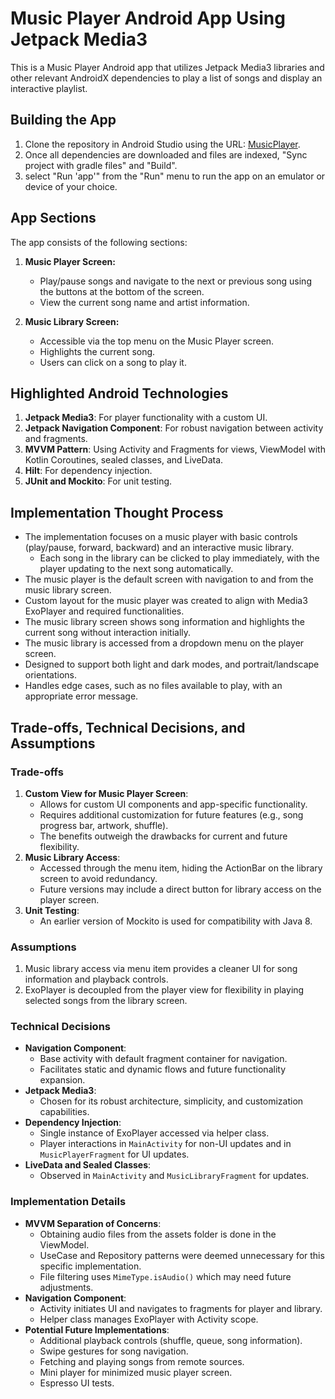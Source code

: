 # Music Player Android App Using Jetpack Media3

This is a Music Player Android app that utilizes Jetpack Media3 libraries and other relevant AndroidX dependencies to play a list of songs and display an interactive playlist.

## Building the App

1. Clone the repository in Android Studio using the URL: [MusicPlayer](https://github.com/nazlishahi/MusicPlayer.git).
2. Once all dependencies are downloaded and files are indexed, "Sync project with gradle files" and "Build".
3. select "Run 'app'" from the "Run" menu to run the app on an emulator or device of your choice.

## App Sections

The app consists of the following sections:

1. **Music Player Screen:**
    - Play/pause songs and navigate to the next or previous song using the buttons at the bottom of the screen.
    - View the current song name and artist information.

2. **Music Library Screen:**
    - Accessible via the top menu on the Music Player screen.
    - Highlights the current song.
    - Users can click on a song to play it.

## Highlighted Android Technologies

1. **Jetpack Media3**: For player functionality with a custom UI.
2. **Jetpack Navigation Component**: For robust navigation between activity and fragments.
3. **MVVM Pattern**: Using Activity and Fragments for views, ViewModel with Kotlin Coroutines, sealed classes, and LiveData.
4. **Hilt**: For dependency injection.
5. **JUnit and Mockito**: For unit testing.

## Implementation Thought Process

- The implementation focuses on a music player with basic controls (play/pause, forward, backward) and an interactive music library.
    - Each song in the library can be clicked to play immediately, with the player updating to the next song automatically.
- The music player is the default screen with navigation to and from the music library screen.
- Custom layout for the music player was created to align with Media3 ExoPlayer and required functionalities.
- The music library screen shows song information and highlights the current song without interaction initially.
- The music library is accessed from a dropdown menu on the player screen.
- Designed to support both light and dark modes, and portrait/landscape orientations.
- Handles edge cases, such as no files available to play, with an appropriate error message.

## Trade-offs, Technical Decisions, and Assumptions

### Trade-offs
1. **Custom View for Music Player Screen**:
    - Allows for custom UI components and app-specific functionality.
    - Requires additional customization for future features (e.g., song progress bar, artwork, shuffle).
    - The benefits outweigh the drawbacks for current and future flexibility.
2. **Music Library Access**:
    - Accessed through the menu item, hiding the ActionBar on the library screen to avoid redundancy.
    - Future versions may include a direct button for library access on the player screen.
3. **Unit Testing**:
    - An earlier version of Mockito is used for compatibility with Java 8.

### Assumptions
1. Music library access via menu item provides a cleaner UI for song information and playback controls.
2. ExoPlayer is decoupled from the player view for flexibility in playing selected songs from the library screen.

### Technical Decisions
- **Navigation Component**:
    - Base activity with default fragment container for navigation.
    - Facilitates static and dynamic flows and future functionality expansion.
- **Jetpack Media3**:
    - Chosen for its robust architecture, simplicity, and customization capabilities.
- **Dependency Injection**:
    - Single instance of ExoPlayer accessed via helper class.
    - Player interactions in `MainActivity` for non-UI updates and in `MusicPlayerFragment` for UI updates.
- **LiveData and Sealed Classes**:
    - Observed in `MainActivity` and `MusicLibraryFragment` for updates.

### Implementation Details

- **MVVM Separation of Concerns**:
    - Obtaining audio files from the assets folder is done in the ViewModel.
    - UseCase and Repository patterns were deemed unnecessary for this specific implementation.
    - File filtering uses `MimeType.isAudio()` which may need future adjustments.
- **Navigation Component**:
    - Activity initiates UI and navigates to fragments for player and library.
    - Helper class manages ExoPlayer with Activity scope.
- **Potential Future Implementations**:
    - Additional playback controls (shuffle, queue, song information).
    - Swipe gestures for song navigation.
    - Fetching and playing songs from remote sources.
    - Mini player for minimized music player screen.
    - Espresso UI tests.
